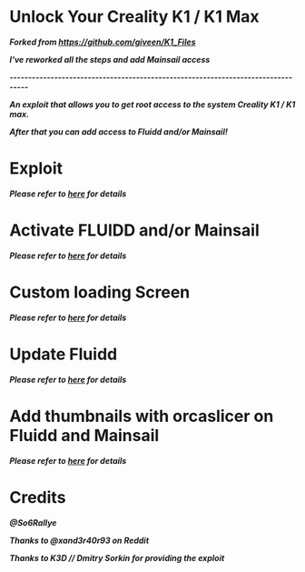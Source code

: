 # Unlock Your Creality K1 / K1 Max

***Forked from https://github.com/giveen/K1_Files***

***I've reworked all the steps and add Mainsail access***

***---------------------------------------------------------------------------------***

***An exploit that allows you to get root access to the system Creality K1 / K1 max.***

***After that you can add access to Fluidd and/or Mainsail!***

# Exploit

***Please refer to [here](https://github.com/So6Rallye/K1_Files/tree/main/exploit) for details***

# Activate FLUIDD and/or Mainsail

***Please refer to [here](https://github.com/So6Rallye/K1_Files/blob/main/exploit/Enable_FLUIDD%20and%20MAINSAIL) for details***

# Custom loading Screen

***Please refer to [here](https://github.com/So6Rallye/K1_Files/blob/main/exploit/Custom%20loading%20screen) for details***

# Update Fluidd

***Please refer to [here](https://github.com/So6Rallye/K1_Files/blob/main/exploit/UPDATE%20FLUIDD) for details***

# Add thumbnails with orcaslicer on Fluidd and Mainsail

***Please refer to [here](https://github.com/So6Rallye/K1_Files/blob/main/exploit/Add%20Thumbnails%20and%20layer%20count%20ORCASLICER) for details***

# Credits

***@So6Rallye***

***Thanks to @xand3r40r93 on Reddit***

***Thanks to K3D // Dmitry Sorkin for providing the exploit***
